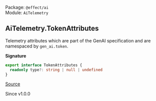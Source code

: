 Package: `@effect/ai`<br />
Module: `AiTelemetry`<br />

## AiTelemetry.TokenAttributes

Telemetry attributes which are part of the GenAI specification and are
namespaced by `gen_ai.token`.

**Signature**

```ts
export interface TokenAttributes {
  readonly type?: string | null | undefined
}
```

[Source](https://github.com/Effect-TS/effect/tree/main/packages/ai/ai/src/AiTelemetry.ts#L78)

Since v1.0.0